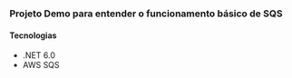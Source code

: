 <h3>Projeto Demo para entender o funcionamento básico de SQS</h3>
<h4>Tecnologias</h4>
<ul>
  <li>
    .NET 6.0
  </li>
  <li>
    AWS SQS
  </li>
</ul>
